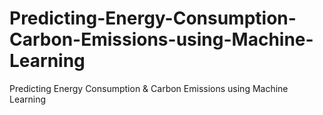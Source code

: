 # Predicting-Energy-Consumption-Carbon-Emissions-using-Machine-Learning
Predicting Energy Consumption &amp; Carbon Emissions using Machine Learning
